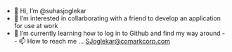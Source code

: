 - 👋 Hi, I’m @suhasjoglekar
- 👀 I’m interested in collarborating with a friend to develop an application for use at work
- 🌱 I’m currently learning how to log in to Github and find my way around
-- 📫 How to reach me ... SJoglekar@comarkcorp.com

<!---
suhasjoglekar/suhasjoglekar is a ✨ special ✨ repository because its `README.md` (this file) appears on your GitHub profile.
You can click the Preview link to take a look at your changes.
--->
